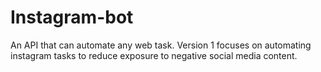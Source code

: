 # Instagram-bot
An API that can automate any web task. Version 1 focuses on automating instagram tasks to reduce exposure to negative social media content. 
